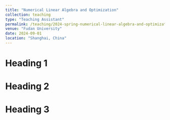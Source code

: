 ```yaml
---
title: "Numerical Linear Algebra and Optimization"
collection: teaching
type: "Teaching Assistant"
permalink: /teaching/2024-spring-numerical-linear-algebra-and-optimization
venue: "Fudan University"
date: 2024-09-01
location: "Shanghai, China"
---
```


Heading 1
======

Heading 2
======

Heading 3
======
